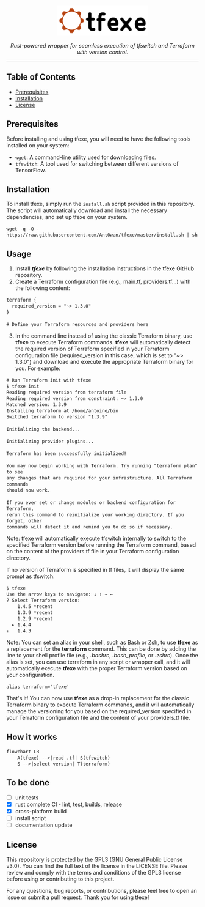 <br />
<p align="center">
  <a href="">
    <img src=".logo.png" alt="Logo" height="80">
  </a>

  <p align="center"><i>Rust-powered wrapper for seamless execution of tfswitch and Terraform with version control.</i>
  </p>
</p>

---

## Table of Contents
- [Prerequisites](#prerequisites)
- [Installation](#installation)
- [License](#license)

## Prerequisites
Before installing and using tfexe, you will need to have the following tools installed on your system:
- `wget`: A command-line utility used for downloading files.
- `tfswitch`: A tool used for switching between different versions of TensorFlow.

## Installation
To install tfexe, simply run the `install.sh` script provided in this repository. The script will automatically download and install the necessary dependencies, and set up tfexe on your system.

```shell
wget -q -O -  https://raw.githubusercontent.com/Ant0wan/tfexe/master/install.sh | sh
```

## Usage

1. Install ***tfexe*** by following the installation instructions in the tfexe GitHub repository.
2. Create a Terraform configuration file (e.g., main.tf, providers.tf...) with the following content:
```hcl
terraform {
  required_version = "~> 1.3.0"
}

# Define your Terraform resources and providers here
```
3. In the command line instead of using the classic Terraform binary, use **tfexe** to execute Terraform commands. **tfexe** will automatically detect the required version of Terraform specified in your Terraform configuration file (required_version in this case, which is set to "~> 1.3.0") and download and execute the appropriate Terraform binary for you. For example:
```shell
# Run Terraform init with tfexe
$ tfexe init
Reading required version from terraform file
Reading required version from constraint: ~> 1.3.0
Matched version: 1.3.9
Installing terraform at /home/antoine/bin
Switched terraform to version "1.3.9"

Initializing the backend...

Initializing provider plugins...

Terraform has been successfully initialized!

You may now begin working with Terraform. Try running "terraform plan" to see
any changes that are required for your infrastructure. All Terraform commands
should now work.

If you ever set or change modules or backend configuration for Terraform,
rerun this command to reinitialize your working directory. If you forget, other
commands will detect it and remind you to do so if necessary.

```

Note: tfexe will automatically execute tfswitch internally to switch to the specified Terraform version before running the Terraform command, based on the content of the providers.tf file in your Terraform configuration directory.

If no version of Terraform is specified in tf files, it will display the same prompt as tfswitch:
```shell
$ tfexe
Use the arrow keys to navigate: ↓ ↑ → ←
? Select Terraform version:
    1.4.5 *recent
    1.3.9 *recent
    1.2.9 *recent
  ▸ 1.4.4
↓   1.4.3
```

Note: You can set an alias in your shell, such as Bash or Zsh, to use **tfexe** as a replacement for the **terraform** command. This can be done by adding the line to your shell profile file (e.g., *.bashrc*, *.bash_profile*, or *.zshrc*). Once the alias is set, you can use terraform in any script or wrapper call, and it will automatically execute **tfexe** with the proper Terraform version based on your configuration.
```shell
alias terraform='tfexe'
```

That's it! You can now use **tfexe** as a drop-in replacement for the classic Terraform binary to execute Terraform commands, and it will automatically manage the versioning for you based on the required_version specified in your Terraform configuration file and the content of your providers.tf file.

## How it works

```mermaid
flowchart LR
    A(tfexe) -->|read .tf| S(tfswitch)
    S -->|select version| T(terraform)
```

## To be done

- [ ] unit tests
- [x] rust complete CI - lint, test, builds, release
- [x] cross-platform build
- [ ] install script
- [ ] documentation update

## License

This repository is protected by the GPL3 (GNU General Public License v3.0). You can find the full text of the license in the LICENSE file. Please review and comply with the terms and conditions of the GPL3 license before using or contributing to this project.

For any questions, bug reports, or contributions, please feel free to open an issue or submit a pull request. Thank you for using tfexe!

